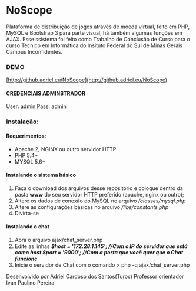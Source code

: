 # NoScope
Plataforma de distribuição de jogos através de moeda virtual, feito em PHP, MySQL e Bootstrap 3 para parte visual, há também algumas funções em AJAX.
Esse ssistema foi feito como Trabalho de Conclusão de Curso para o curso Técnico em Informática do Insituto Federal do Sul de Minas Gerais Campus Inconfidentes.

### DEMO
[http://github.adriel.eu/NoScope](http://github.adriel.eu/NoScope)
#### CREDENCIAIS ADMINSTRADOR
User: admin
Pass: admin

### Instalação:
#### Requerimentos:
- Apache 2, NGINX ou outro servidor HTTP
- PHP 5.4+
- MYSQL 5.6+

#### Instalando o sistema básico
1. Faça o download dos arquivos desse repositório e coloque dentro da pasta **www** do seu servidor  HTTP preferido (apache, nginx ou outro);
2. Altere os dados de conexão do MySQL no arquivo _/classes/mysql.php_
3. Altere as configurações básicas no arquivo _/libs/constants.php_
4. Divirta-se

#### Instalando o chat

1. Abra o arquivo ajax/chat_server.php
2. Edite as linhas 
**_$host = '172.28.1.145'; //Com o IP do servidor que está como host
$port = '9000'; //Com a porta que você quer que o Chat funcione_**
3. Inicie o servidor de Chat com o comando > php -q ajax/chat_server.php


Desenvolvido por Adriel Cardoso dos Santos(Turox)
Professor orientador Ivan Paulino Pereira
